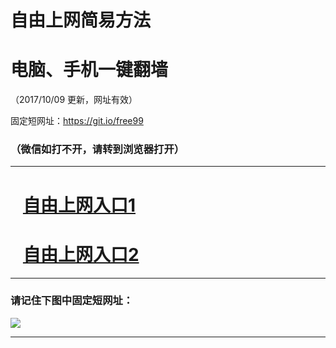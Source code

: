 ﻿# 自由上网简易方法

# 电脑、手机一键翻墙

（2017/10/09 更新，网址有效）

固定短网址：https://git.io/free99

### （微信如打不开，请转到浏览器打开）


***





# &nbsp;&nbsp; <a href="http://ft1676423865.fwq-tz-1001.info/fwqtz01.html?t=100900121862 " target="_blank">自由上网入口1</a>
# &nbsp;&nbsp; <a href="http://ft1795725968.fwq-tz-1002.info/fwqtz02.html?t=100900116542 " target="_blank">自由上网入口2</a>
***

### 请记住下图中固定短网址：

<img src="https://s3-us-west-2.amazonaws.com/fwq-1001/yjfq-20170905okok.png" /> 


***

